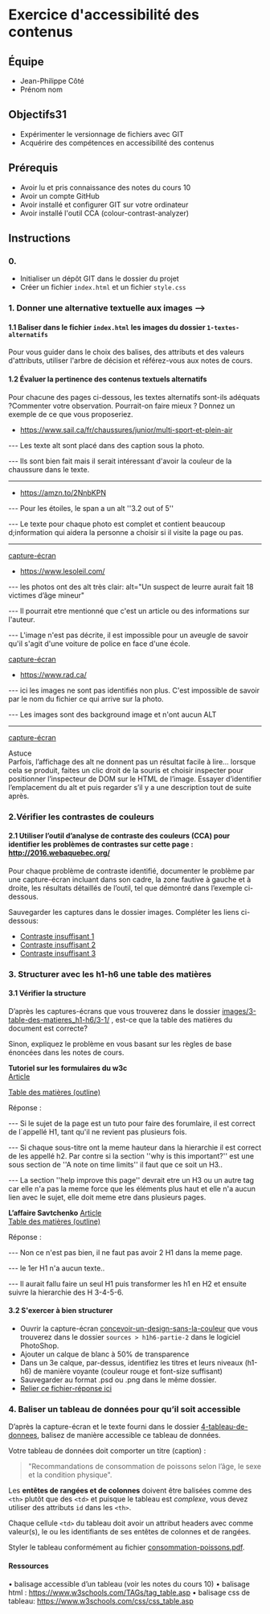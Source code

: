 # Exercice d'accessibilité des contenus

## Équipe

- Jean-Philippe Côté
- Prénom nom

## Objectifs31

- Expérimenter le versionnage de fichiers avec GIT
- Acquérire des compétences en accessibilité des contenus

## Prérequis

- Avoir lu et pris connaissance des notes du cours 10
- Avoir un compte GitHub
- Avoir installé et configurer GIT sur votre ordinateur
- Avoir installé l'outil CCA (colour-contrast-analyzer)

## Instructions

### 0.

- Initialiser un dépôt GIT dans le dossier du projet
- Créer un fichier `index.html` et un fichier `style.css`

### 1. Donner une alternative textuelle aux images -->

#### 1.1 Baliser dans le fichier `index.html` les images du dossier `1-textes-alternatifs`

Pour vous guider dans le choix des balises, des attributs et des valeurs d'attributs, utiliser l'arbre de décision et référez-vous aux notes de cours.

#### 1.2 Évaluer la pertinence des contenus textuels alternatifs

Pour chacune des pages ci-dessous, les textes alternatifs sont-ils adéquats ?Commenter votre observation. Pourrait-on faire mieux ? Donnez un exemple de ce que vous proposeriez.

- https://www.sail.ca/fr/chaussures/junior/multi-sport-et-plein-air

--- Les texte alt sont placé dans des caption sous la photo.

--- Ils sont bien fait mais il serait intéressant d'avoir la couleur de la chaussure dans le texte.

---

- https://amzn.to/2NnbKPN

--- Pour les étoiles, le span a un alt ''3.2 out of 5''

--- Le texte pour chaque photo est complet et contient beaucoup d;information qui aidera la personne a choisir si il visite la page ou pas.

---

[capture-écran]()

- https://www.lesoleil.com/

--- les photos ont des alt très clair: alt="Un suspect de leurre aurait fait 18 victimes d’âge mineur"

--- Il pourrait etre mentionné que c'est un article ou des informations sur l'auteur.

--- L'image n'est pas décrite, il est impossible pour un aveugle de savoir qu'il s'agit d'une voiture de police en face d'une école.

[capture-écran]()

- https://www.rad.ca/

--- ici les images ne sont pas identifiés non plus. C'est impossible de savoir par le nom du fichier ce qui arrive sur la photo.

--- Les images sont des background image et n'ont aucun ALT

---

[capture-écran]()

Astuce  
Parfois, l’affichage des alt ne donnent pas un résultat facile à lire… lorsque cela se produit, faites un clic droit de la souris et choisir inspecter pour positionner l’inspecteur de DOM sur le HTML de l’image.
Essayer d’identifier l’emplacement du alt et puis regarder s’il y a une description tout de suite après.

### 2.Vérifier les contrastes de couleurs

#### 2.1 Utiliser l’outil d’analyse de contraste des couleurs (CCA) pour identifier les problèmes de contrastes sur cette page : http://2016.webaquebec.org/

Pour chaque problème de contraste identifié,
documenter le problème par une capture-écran incluant dans son cadre, la zone fautive à gauche et à droite, les résultats détaillés de l’outil, tel que démontré dans l’exemple ci-dessous.

Sauvegarder les captures dans le dossier images. Compléter les liens ci-dessous:

- [Contraste insuffisant 1](images/2-contrastes-couleurs/ex2_img1.png)
- [Contraste insuffisant 2](images/2-contrastes-couleurs/ex2_img2.png)
- [Contraste insuffisant 3](images/2-contrastes-couleurs/ex2_img3.png)

### 3. Structurer avec les h1-h6 une table des matières

#### 3.1 Vérifier la structure

D’après les captures-écrans que vous trouverez dans le dossier [images/3-table-des-matieres_h1-h6/3-1/](images/3-table-des-matieres_h1-h6/3-1) , est-ce que la table des matières du document est correcte?

Sinon, expliquez le problème en vous basant sur les règles de base énoncées dans les notes de cours.

**Tutoriel sur les formulaires du w3c**  
[Article](images/3-table-des-matieres_h1-h6/3-1/tuto-form-w3c.pdf)

[Table des matières (outline)](images/3-table-des-matieres_h1-h6/3-1/tuto-form-w3c-outline.png)

Réponse :

--- Si le sujet de la page est un tuto pour faire des forumlaire, il est correct de l`appellé H1, tant qu'il ne revient pas plusieurs fois.

--- Si chaque sous-titre ont la meme hauteur dans la hierarchie il est correct de les appellé h2. Par contre si la section ''why is this important?'' est une sous section de ''A note on time limits'' il faut que ce soit un H3..

--- La section ''help improve this page'' devrait etre un H3 ou un autre tag car elle n'a pas la meme force que les éléments plus haut et elle n'a aucun lien avec le sujet, elle doit meme etre dans plusieurs pages.

**L’affaire Savtchenko**
[Article](images/3-table-des-matieres_h1-h6/3-1/article-savtchenko.pdf)  
[Table des matières (outline)](images/3-table-des-matieres_h1-h6/3-1/article-savtchenko-outline.png)

Réponse :

--- Non ce n'est pas bien, il ne faut pas avoir 2 H1 dans la meme page.

--- le 1er H1 n'a aucun texte..

--- Il aurait fallu faire un seul H1 puis transformer les h1 en H2 et ensuite suivre la hierarchie des H 3-4-5-6.

#### 3.2 S'exercer à bien structurer

- Ouvrir la capture-écran [concevoir-un-design-sans-la-couleur](images/3-table-des-matieres_h1-h6/3-2/concevoir-un-design-sans-la-couleur.pdf) que vous trouverez dans le dossier `sources > h1h6-partie-2` dans le logiciel PhotoShop.
- Ajouter un calque de blanc à 50% de transparence
- Dans un 3e calque, par-dessus, identifiez les titres et leurs niveaux (h1-h6) de manière voyante (couleur rouge et font-size suffisant)
- Sauvegarder au format .psd ou .png dans le même dossier.
- [Relier ce fichier-réponse ici](images/3-table-des-matieres_h1-h6/3-2/concevoir-un-design-sans-la-couleur.psd)

### 4. Baliser un tableau de données pour qu’il soit accessible

D’après la capture-écran et le texte fourni dans le dossier [4-tableau-de-donnees](images/4-tableau-de-donnees), balisez de manière accessible ce tableau de données.

Votre tableau de données doit comporter un titre (caption) :

> "Recommandations de consommation de poissons selon l’âge, le sexe et la condition physique".

Les **entêtes de rangées et de colonnes** doivent être balisées comme des `<th>` plutôt que des `<td>` et puisque le tableau est _complexe_, vous devez utiliser des attributs `id` dans les `<th>`.

Chaque cellule `<td>` du tableau doit avoir un attribut headers avec comme valeur(s), le ou les identifiants de ses entêtes de colonnes et de rangées.

Styler le tableau conformément au fichier [consommation-poissons.pdf](images/4-tableau-de-donnees/consommation-poissons.pdf).

#### Ressources

• balisage accessible d’un tableau (voir les notes du cours 10)
• balisage html : https://www.w3schools.com/TAGs/tag_table.asp
• balisage css de tableau: https://www.w3schools.com/css/css_table.asp
